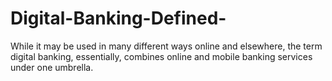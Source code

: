 # Digital-Banking-Defined-
While it may be used in many different ways online and elsewhere, the term digital banking, essentially, combines online and mobile banking services under one umbrella.
